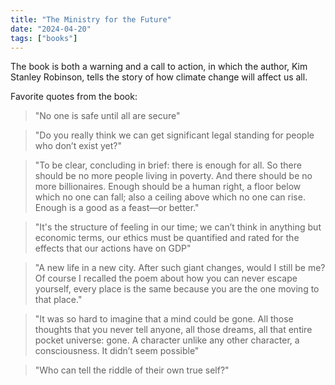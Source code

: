 ```yaml
---
title: "The Ministry for the Future"
date: "2024-04-20"
tags: ["books"]
---
```


The book is both a warning and a call to action, in which the author, Kim Stanley Robinson, tells the story of how climate change will affect us all.

Favorite quotes from the book:

> "No one is safe until all are secure"

> "Do you really think we can get significant legal standing for people who don’t exist yet?"

> "To be clear, concluding in brief: there is enough for all. So there should be no more people living in poverty. And there should be no more billionaires. Enough should be a human right, a floor below which no one can fall; also a ceiling above which no one can rise. Enough is a good as a feast—or better."

> "It's the structure of feeling in our time; we can’t think in anything but economic terms, our ethics must be quantified and rated for the effects that our actions have on GDP"

> "A new life in a new city. After such giant changes, would I still be me? Of course I recalled the poem about how you can never escape yourself, every place is the same because you are the one moving to that place."

> "It was so hard to imagine that a mind could be gone. All those thoughts that you never tell anyone, all those dreams, all that entire pocket universe: gone. A character unlike any other character, a consciousness. It didn’t seem possible"

> "Who can tell the riddle of their own true self?"
